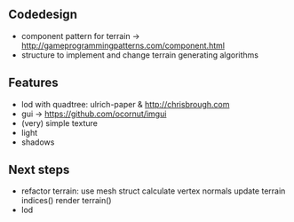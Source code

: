 ## Codedesign

- component pattern for terrain -> http://gameprogrammingpatterns.com/component.html
- structure to implement and change terrain generating algorithms


## Features

- lod with quadtree: ulrich-paper & http://chrisbrough.com
- gui -> https://github.com/ocornut/imgui
- (very) simple texture
- light
- shadows


## Next steps

- refactor terrain: 
    use mesh struct
    calculate vertex normals
    update terrain indices()
    render terrain()
- lod

